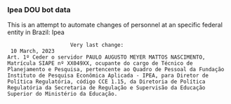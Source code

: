  ### Ipea DOU bot data
 This is an attempt to automate changes of personnel at an specific federal entity in Brazil: Ipea
 
                        Very last change: 
 	 10 March, 2023
	Art. 1º Ceder o servidor PAULO AUGUSTO MEYER MATTOS NASCIMENTO, Matrícula SIAPE nº XX049XX, ocupante do cargo de Técnico de Planejamento e Pesquisa, pertencente ao Quadro de Pessoal da Fundação Instituto de Pesquisa Econômica Aplicada - IPEA, para Diretor de Política Regulatória, código CCE 1.15, da Diretoria de Política Regulatória da Secretaria de Regulação e Supervisão da Educação Superior do Ministério da Educação.
